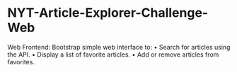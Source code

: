 # NYT-Article-Explorer-Challenge-Web
Web Frontend: Bootstrap simple web interface to: 
• Search for articles using the API. 
• Display a list of favorite articles. 
• Add or remove articles from favorites.
